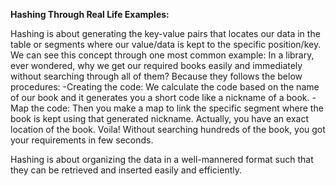 **Hashing Through Real Life Examples:**

Hashing is about generating the key-value pairs that locates our data in the table or segments where our value/data is kept to the specific position/key.
We can see this concept through one most common example:
	In a library, ever wondered, why we get our required books easily and immediately without searching through all of them? Because they follows the below procedures:
		-Creating the code:
			We calculate the code based on the name of our book and it generates you a short code like a nickname of a book.
		- Map the code: 
			Then you make a map to link the specific segment where the book is kept using that generated nickname. Actually, you have an exact location of the book. Voila! Without searching hundreds of the book, you got your requirements in few seconds. 
		
Hashing is about organizing the data in a well-mannered format such that they can be retrieved and inserted easily and efficiently.

